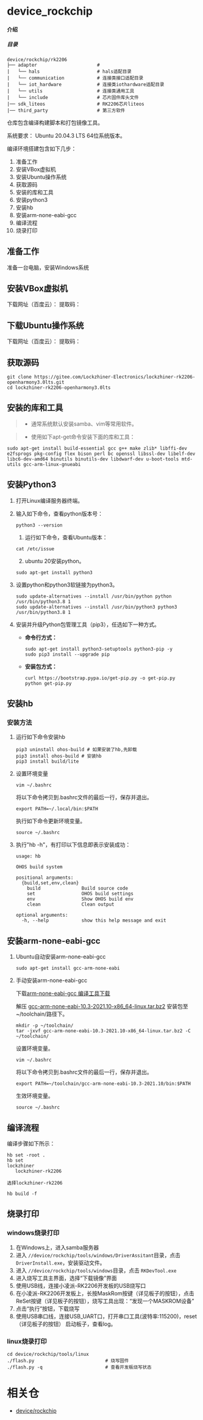 # device_rockchip

#### 介绍

##### 目录

```
device/rockchip/rk2206
├── adapter                      # 
|   └── hals                     # hals适配目录
|   └── communication            # 连接类接口适配目录
|   └── iot_hardware             # 连接类iothardware适配目录
|   └── utils                    # 连接类通用工具
|   └── include                  # 芯片固件库头文件
|── sdk_liteos                   # RK2206芯片liteos
|── third_party                  # 第三方软件
```

仓库包含编译构建脚本和打包镜像工具。

系统要求： Ubuntu 20.04.3 LTS 64位系统版本。

编译环境搭建包含如下几步：

1. 准备工作
2. 安装VBox虚拟机
3. 安装Ubuntu操作系统
4. 获取源码
5. 安装的库和工具
6. 安装python3
7. 安装hb
8. 安装arm-none-eabi-gcc
9. 编译流程
10. 烧录打印

## 准备工作

准备一台电脑，安装Windows系统

## 安装VBox虚拟机

下载网址（百度云）：
提取码：

## 下载Ubuntu操作系统

下载网址（百度云）：
提取码：

## 获取源码

```shell
git clone https://gitee.com/Lockzhiner-Electronics/lockzhiner-rk2206-openharmony3.0lts.git
cd lockzhiner-rk2206-openharmony3.0lts
```

## 安装的库和工具

> - 通常系统默认安装samba、vim等常用软件。

> - 使用如下apt-get命令安装下面的库和工具：

```
sudo apt-get install build-essential gcc g++ make zlib* libffi-dev e2fsprogs pkg-config flex bison perl bc openssl libssl-dev libelf-dev libc6-dev-amd64 binutils binutils-dev libdwarf-dev u-boot-tools mtd-utils gcc-arm-linux-gnueabi
```

## 安装Python3

1. 打开Linux编译服务器终端。
2. 输入如下命令，查看python版本号：

   ```
   python3 --version
   ```

   1. 运行如下命令，查看Ubuntu版本：

   ```
   cat /etc/issue
   ```

   2. ubuntu 20安装python。

   ```
   sudo apt-get install python3
   ```
3. 设置python和python3软链接为python3。

   ```
   sudo update-alternatives --install /usr/bin/python python /usr/bin/python3.8 1
   sudo update-alternatives --install /usr/bin/python3 python3 /usr/bin/python3.8 1
   ```
4. 安装并升级Python包管理工具（pip3），任选如下一种方式。

   - **命令行方式：**

     ```
     sudo apt-get install python3-setuptools python3-pip -y
     sudo pip3 install --upgrade pip
     ```
   - **安装包方式：**

     ```
     curl https://bootstrap.pypa.io/get-pip.py -o get-pip.py
     python get-pip.py
     ```

## 安装hb

### 安装方法

1. 运行如下命令安装hb

   ```
   pip3 uninstall ohos-build # 如果安装了hb,先卸载
   pip3 install ohos-build # 安装hb
   pip3 install build/lite
   ```
2. 设置环境变量

   ```
   vim ~/.bashrc
   ```

   将以下命令拷贝到.bashrc文件的最后一行，保存并退出。

   ```
   export PATH=~/.local/bin:$PATH
   ```

   执行如下命令更新环境变量。

   ```
   source ~/.bashrc
   ```
3. 执行"hb -h"，有打印以下信息即表示安装成功：

   ```
   usage: hb

   OHOS build system

   positional arguments:
     {build,set,env,clean}
       build               Build source code
       set                 OHOS build settings
       env                 Show OHOS build env
       clean               Clean output

   optional arguments:
     -h, --help            show this help message and exit
   ```

## 安装arm-none-eabi-gcc

1. Ubuntu自动安装arm-none-eabi-gcc

   ```shell
   sudo apt-get install gcc-arm-none-eabi
   ```
2. 手动安装arm-none-eabi-gcc

   下载[arm-none-eabi-gcc 编译工具下载](https://developer.arm.com/-/media/Files/downloads/gnu-rm/10.3-2021.10/gcc-arm-none-eabi-10.3-2021.10-x86_64-linux.tar.bz2)

   解压 [gcc-arm-none-eabi-10.3-2021.10-x86_64-linux.tar.bz2](https://developer.arm.com/-/media/Files/downloads/gnu-rm/10.3-2021.10/gcc-arm-none-eabi-10.3-2021.10-x86_64-linux.tar.bz2) 安装包至\~/toolchain/路径下。

   ```shell
   mkdir -p ~/toolchain/
   tar -jxvf gcc-arm-none-eabi-10.3-2021.10-x86_64-linux.tar.bz2 -C ~/toolchain/
   ```

   设置环境变量。

   ```
   vim ~/.bashrc
   ```

   将以下命令拷贝到.bashrc文件的最后一行，保存并退出。

   ```
   export PATH=~/toolchain/gcc-arm-none-eabi-10.3-2021.10/bin:$PATH
   ```

   生效环境变量。

   ```
   source ~/.bashrc
   ```

## 编译流程

编译步骤如下所示：

```shell
hb set -root .
hb set
lockzhiner
   lockzhiner-rk2206

选择lockzhiner-rk2206

hb build -f
```

## 烧录打印

### windows烧录打印

1. 在Windows上，进入samba服务器
2. 进入 `//device/rockchip/tools/windows/DriverAssitant`目录，点击 `DriverInstall.exe`，安装驱动文件。
3. 进入 `//device/rockchip/tools/windows`目录，点击 `RKDevTool.exe`
4. 进入烧写工具主界面，选择“下载镜像”界面
5. 使用USB线，连接小凌派-RK2206开发板的USB烧写口
6. 在小凌派-RK2206开发板上，长按MaskRom按键（详见板子的按钮），点击ReSet按键（详见板子的按钮），烧写工具出现：“发现一个MASKROM设备”
7. 点击“执行”按钮，下载烧写
8. 使用USB串口线，连接USB_UART口，打开串口工具(波特率:115200)，reset（详见板子的按钮） 启动板子，查看log。

### linux烧录打印

```shell
cd device/rockchip/tools/linux   
./flash.py                          # 烧写固件
./flash.py -q                       # 查看开发板烧写状态
```

# 相关仓

* [device/rockchip](https://gitee.com/openharmony/device_soc_rockchip)
